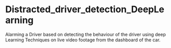 # Distracted_driver_detection_DeepLearning
Alarming a Driver based on detecting the behaviour of the driver using deep Learning Techniques on live video footage from the dashboard of the car.
